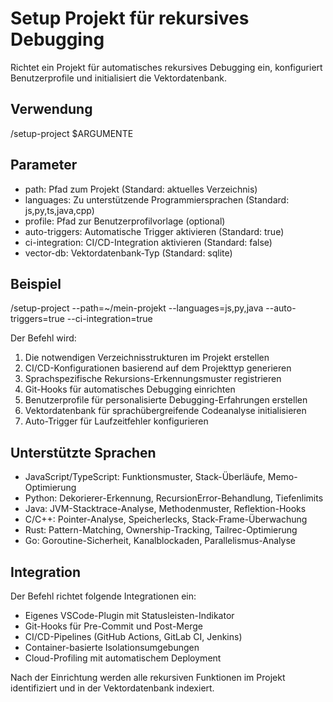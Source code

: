 # Setup Projekt für rekursives Debugging

Richtet ein Projekt für automatisches rekursives Debugging ein, konfiguriert Benutzerprofile und initialisiert die Vektordatenbank.

## Verwendung
/setup-project $ARGUMENTE

## Parameter
- path: Pfad zum Projekt (Standard: aktuelles Verzeichnis)
- languages: Zu unterstützende Programmiersprachen (Standard: js,py,ts,java,cpp)
- profile: Pfad zur Benutzerprofilvorlage (optional)
- auto-triggers: Automatische Trigger aktivieren (Standard: true)
- ci-integration: CI/CD-Integration aktivieren (Standard: false)
- vector-db: Vektordatenbank-Typ (Standard: sqlite)

## Beispiel
/setup-project --path=~/mein-projekt --languages=js,py,java --auto-triggers=true --ci-integration=true

Der Befehl wird:
1. Die notwendigen Verzeichnisstrukturen im Projekt erstellen
2. CI/CD-Konfigurationen basierend auf dem Projekttyp generieren
3. Sprachspezifische Rekursions-Erkennungsmuster registrieren
4. Git-Hooks für automatisches Debugging einrichten
5. Benutzerprofile für personalisierte Debugging-Erfahrungen erstellen
6. Vektordatenbank für sprachübergreifende Codeanalyse initialisieren
7. Auto-Trigger für Laufzeitfehler konfigurieren

## Unterstützte Sprachen
- JavaScript/TypeScript: Funktionsmuster, Stack-Überläufe, Memo-Optimierung
- Python: Dekorierer-Erkennung, RecursionError-Behandlung, Tiefenlimits
- Java: JVM-Stacktrace-Analyse, Methodenmuster, Reflektion-Hooks
- C/C++: Pointer-Analyse, Speicherlecks, Stack-Frame-Überwachung
- Rust: Pattern-Matching, Ownership-Tracking, Tailrec-Optimierung
- Go: Goroutine-Sicherheit, Kanalblockaden, Parallelismus-Analyse

## Integration
Der Befehl richtet folgende Integrationen ein:
- Eigenes VSCode-Plugin mit Statusleisten-Indikator
- Git-Hooks für Pre-Commit und Post-Merge
- CI/CD-Pipelines (GitHub Actions, GitLab CI, Jenkins)
- Container-basierte Isolationsumgebungen
- Cloud-Profiling mit automatischem Deployment

Nach der Einrichtung werden alle rekursiven Funktionen im Projekt identifiziert und in der Vektordatenbank indexiert.
